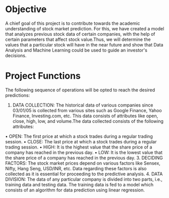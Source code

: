 # Objective
A chief goal of this project is to contribute towards the academic understanding of stock market prediction.
For this, we have created a model that analyzes previous stock data of certain companies, with the help of certain parameters that affect stock value.Thus, we will determine the values that a particular stock will have in the near future and show that Data Analysis and Machine Learning could be used to guide an investor's decisions.
# Project Functions
The following sequence of operations will be opted to reach the desired predictions:
1. DATA COLLECTION: The historical data of various companies since 03/01/05 is collected from various sites such as Google Finance, Yahoo Finance, Investing.com, etc. This data consists of attributes like open, close, high, low, and volume.The data collected consists of the following attributes:

• OPEN: The first price at which a stock trades during a regular trading session.
• CLOSE: The last price at which a stock trades during a regular trading session.
• HIGH: It is the highest value that the share price of a company has reached in the previous day.
• LOW: It is the lowest value that the share price of a company has reached in the previous day.
3. DECIDING FACTORS: The stock market prices depend on various factors like Sensex, Nifty, Hang Seng, USD/INR, etc. Data regarding these factors is also collected as it is essential for proceeding to the predictive analysis.
4. DATA DIVISION: The data of any particular company is divided into two parts, i.e., training data and testing data. The training data is fed to a model which consists of an algorithm for data prediction using linear regression.
